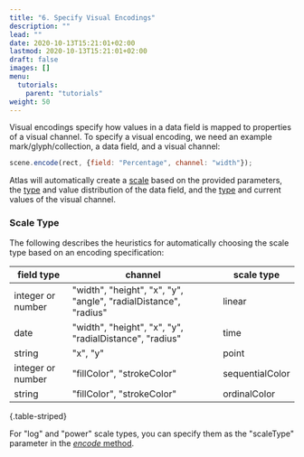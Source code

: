 ```yaml
---
title: "6. Specify Visual Encodings"
description: ""
lead: ""
date: 2020-10-13T15:21:01+02:00
lastmod: 2020-10-13T15:21:01+02:00
draft: false
images: []
menu:
  tutorials:
    parent: "tutorials"
weight: 50
---
```


Visual encodings specify how values in a data field is mapped to properties of a visual channel. To specify a visual encoding, we need an example mark/glyph/collection, a data field, and a visual channel: 

```js
scene.encode(rect, {field: "Percentage", channel: "width"});
```

Atlas will automatically create a [scale](../../docs/encode/scale/) based on the provided parameters, the [type](../../docs/global/constants/#data-type) and value distribution of the data field, and the [type](../../docs/global/constants/#channel) and current values of the visual channel. 

### Scale Type

<!-- Explain different types of scale -->

The following describes the heuristics for automatically choosing the scale type based on an encoding specification:

| field type | channel | scale type |
| --- | --- | --- |
| integer or number | "width", "height", "x", "y", "angle", "radialDistance", "radius" | linear |
| date | "width", "height", "x", "y", "radialDistance", "radius"  | time |
| string | "x", "y"  | point |
| integer or number | "fillColor", "strokeColor" | sequentialColor |
| string | "fillColor", "strokeColor" | ordinalColor |
{.table-striped}

For "log" and "power" scale types, you can specify them as the "scaleType" parameter in the [_encode_ method](../../docs/group/scene/#methods-encode).

<!-- encode within collection -->